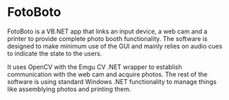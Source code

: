 # FotoBoto

FotoBoto is a VB.NET app that links an input device, a web cam and a printer to provide complete photo booth functionality. The software is designed to make minimum use of the GUI and mainly relies on audio cues to indicate the state to the users.

It uses OpenCV with the Emgu CV .NET wrapper to establish communication with the web cam and acquire photos. The rest of the software is using standard Windows .NET functionality to manage things like assemblying photos and printing them.


